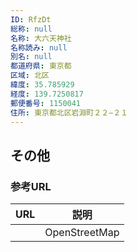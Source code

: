 ```yaml
---
ID: RfzDt
総称: null
名称: 大六天神社
名称読み: null
別名: null
都道府県: 東京都
区域: 北区
緯度: 35.785929
経度: 139.7250817
郵便番号: 1150041
住所: 東京都北区岩淵町２２−２１
---
```


## その他

### 参考URL

| URL | 説明          |
| --- | ------------- |
|     | OpenStreetMap |
